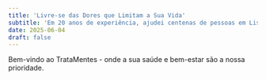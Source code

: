 ```yaml
---
title: 'Livre-se das Dores que Limitam a Sua Vida'
subtitle: 'Em 20 anos de experiência, ajudei centenas de pessoas em Lisboa e Cascais a encontrar alívio natural para dores crónicas, stress e problemas de sono.'
date: 2025-06-04
draft: false
---
```


Bem-vindo ao TrataMentes - onde a sua saúde e bem-estar são a nossa prioridade.

